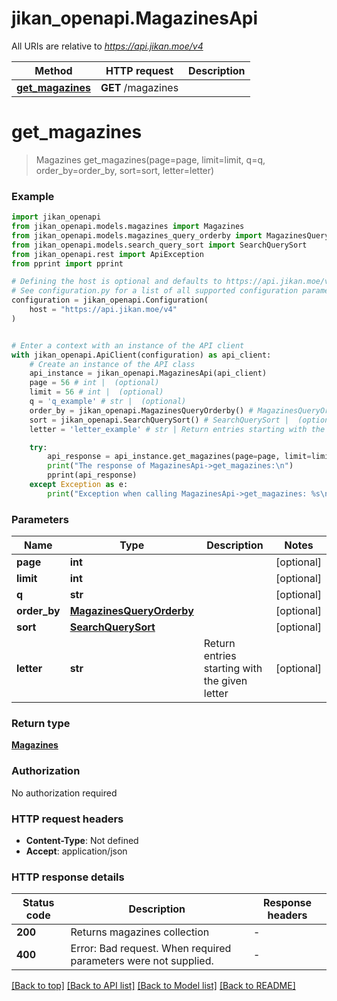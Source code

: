 # jikan_openapi.MagazinesApi

All URIs are relative to *https://api.jikan.moe/v4*

Method | HTTP request | Description
------------- | ------------- | -------------
[**get_magazines**](MagazinesApi.md#get_magazines) | **GET** /magazines | 


# **get_magazines**
> Magazines get_magazines(page=page, limit=limit, q=q, order_by=order_by, sort=sort, letter=letter)



### Example


```python
import jikan_openapi
from jikan_openapi.models.magazines import Magazines
from jikan_openapi.models.magazines_query_orderby import MagazinesQueryOrderby
from jikan_openapi.models.search_query_sort import SearchQuerySort
from jikan_openapi.rest import ApiException
from pprint import pprint

# Defining the host is optional and defaults to https://api.jikan.moe/v4
# See configuration.py for a list of all supported configuration parameters.
configuration = jikan_openapi.Configuration(
    host = "https://api.jikan.moe/v4"
)


# Enter a context with an instance of the API client
with jikan_openapi.ApiClient(configuration) as api_client:
    # Create an instance of the API class
    api_instance = jikan_openapi.MagazinesApi(api_client)
    page = 56 # int |  (optional)
    limit = 56 # int |  (optional)
    q = 'q_example' # str |  (optional)
    order_by = jikan_openapi.MagazinesQueryOrderby() # MagazinesQueryOrderby |  (optional)
    sort = jikan_openapi.SearchQuerySort() # SearchQuerySort |  (optional)
    letter = 'letter_example' # str | Return entries starting with the given letter (optional)

    try:
        api_response = api_instance.get_magazines(page=page, limit=limit, q=q, order_by=order_by, sort=sort, letter=letter)
        print("The response of MagazinesApi->get_magazines:\n")
        pprint(api_response)
    except Exception as e:
        print("Exception when calling MagazinesApi->get_magazines: %s\n" % e)
```



### Parameters


Name | Type | Description  | Notes
------------- | ------------- | ------------- | -------------
 **page** | **int**|  | [optional] 
 **limit** | **int**|  | [optional] 
 **q** | **str**|  | [optional] 
 **order_by** | [**MagazinesQueryOrderby**](.md)|  | [optional] 
 **sort** | [**SearchQuerySort**](.md)|  | [optional] 
 **letter** | **str**| Return entries starting with the given letter | [optional] 

### Return type

[**Magazines**](Magazines.md)

### Authorization

No authorization required

### HTTP request headers

 - **Content-Type**: Not defined
 - **Accept**: application/json

### HTTP response details

| Status code | Description | Response headers |
|-------------|-------------|------------------|
**200** | Returns magazines collection |  -  |
**400** | Error: Bad request. When required parameters were not supplied. |  -  |

[[Back to top]](#) [[Back to API list]](../README.md#documentation-for-api-endpoints) [[Back to Model list]](../README.md#documentation-for-models) [[Back to README]](../README.md)

